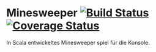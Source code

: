 # Minesweeper         [![Build Status](https://travis-ci.org/PaulIVI/Minesweeper.svg?branch=dev)](https://travis-ci.org/PaulIVI/Minesweeper) [![Coverage Status](https://coveralls.io/repos/github/PaulIVI/Minesweeper/badge.svg?branch=dev)](https://coveralls.io/github/PaulIVI/Minesweeper?branch=dev)
In Scala entwickeltes Minesweeper spiel für die Konsole. 
